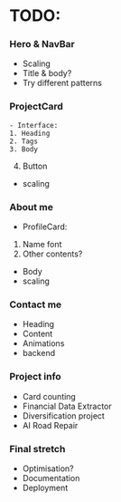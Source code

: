 # TODO:

### Hero & NavBar
- Scaling
- Title & body?
- Try different patterns

### ProjectCard
    - Interface:
    1. Heading
    2. Tags
    3. Body
4. Button
- scaling

### About me
- ProfileCard:
1. Name font
2. Other contents?
- Body
- scaling

### Contact me
- Heading
- Content
- Animations
- backend

### Project info
- Card counting
- Financial Data Extractor
- Diversification project
- AI Road Repair

### Final stretch
- Optimisation?
- Documentation
- Deployment